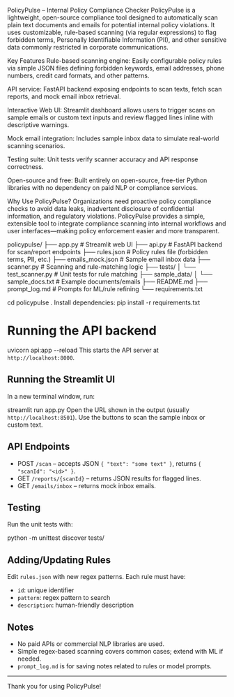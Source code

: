 PolicyPulse – Internal Policy Compliance Checker
PolicyPulse is a lightweight, open-source compliance tool designed to automatically scan plain text documents and emails for potential internal policy violations. It uses customizable, rule-based scanning (via regular expressions) to flag forbidden terms, Personally Identifiable Information (PII), and other sensitive data commonly restricted in corporate communications.

Key Features
Rule-based scanning engine: Easily configurable policy rules via simple JSON files defining forbidden keywords, email addresses, phone numbers, credit card formats, and other patterns.

API service: FastAPI backend exposing endpoints to scan texts, fetch scan reports, and mock email inbox retrieval.

Interactive Web UI: Streamlit dashboard allows users to trigger scans on sample emails or custom text inputs and review flagged lines inline with descriptive warnings.

Mock email integration: Includes sample inbox data to simulate real-world scanning scenarios.

Testing suite: Unit tests verify scanner accuracy and API response correctness.

Open-source and free: Built entirely on open-source, free-tier Python libraries with no dependency on paid NLP or compliance services.

Why Use PolicyPulse?
Organizations need proactive policy compliance checks to avoid data leaks, inadvertent disclosure of confidential information, and regulatory violations. PolicyPulse provides a simple, extensible tool to integrate compliance scanning into internal workflows and user interfaces—making policy enforcement easier and more transparent.

policypulse/
├── app.py                 # Streamlit web UI
├── api.py                 # FastAPI backend for scan/report endpoints
├── rules.json             # Policy rules file (forbidden terms, PII, etc.)
├── emails_mock.json       # Sample email inbox data
├── scanner.py             # Scanning and rule-matching logic
├── tests/
│   └── test_scanner.py    # Unit tests for rule matching
├── sample_data/
│   └── sample_docs.txt    # Example documents/emails
├── README.md
├── prompt_log.md          # Prompts for ML/rule refining
└── requirements.txt

cd policypulse
. Install dependencies:
pip install -r requirements.txt
# Running the API backend

uvicorn api:app --reload
This starts the API server at `http://localhost:8000`.
## Running the Streamlit UI
In a new terminal window, run:


streamlit run app.py
Open the URL shown in the output (usually `http://localhost:8501`).
Use the buttons to scan the sample inbox or custom text.
## API Endpoints
- POST `/scan` – accepts JSON `{ "text": "some text" }`, returns `{ "scanId": "<id>" }`.
- GET `/reports/{scanId}` – returns JSON results for flagged lines.
- GET `/emails/inbox` – returns mock inbox emails.

## Testing

Run the unit tests with:


python -m unittest discover tests/
## Adding/Updating Rules
Edit `rules.json` with new regex patterns. Each rule must have:
- `id`: unique identifier
- `pattern`: regex pattern to search
- `description`: human-friendly description

## Notes

- No paid APIs or commercial NLP libraries are used.
- Simple regex-based scanning covers common cases; extend with ML if needed.
- `prompt_log.md` is for saving notes related to rules or model prompts.

---

Thank you for using PolicyPulse!








